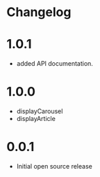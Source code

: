 # Changelog

# 1.0.1

- added API documentation.

# 1.0.0

- displayCarousel
- displayArticle

# 0.0.1

- Initial open source release